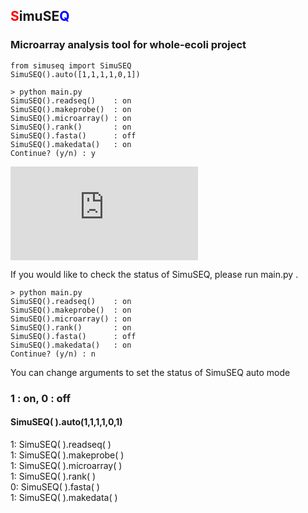 ## <span style="color:red">S</span>imuSE<span style="color:blue">Q</span>
### Microarray analysis tool for whole-ecoli project

    from simuseq import SimuSEQ  
    SimuSEQ().auto([1,1,1,1,0,1])
    
    > python main.py
    SimuSEQ().readseq()    : on  
    SimuSEQ().makeprobe()  : on  
    SimuSEQ().microarray() : on  
    SimuSEQ().rank()       : on  
    SimuSEQ().fasta()      : off  
    SimuSEQ().makedata()   : on  
    Continue? (y/n) : y
    
![microarray.png](http://www.fastpic.jp/images.php?file=8543443149.png "microarray.png")
    
If you would like to check the status of SimuSEQ, please run main.py .  

    > python main.py
    SimuSEQ().readseq()    : on  
    SimuSEQ().makeprobe()  : on  
    SimuSEQ().microarray() : on  
    SimuSEQ().rank()       : on  
    SimuSEQ().fasta()      : off  
    SimuSEQ().makedata()   : on  
    Continue? (y/n) : n
    
You can change arguments to set the status of SimuSEQ auto mode
    
### 1 : on, 0 : off
#### SimuSEQ( ).auto(1,1,1,1,0,1)
1: SimuSEQ( ).readseq( )  
1: SimuSEQ( ).makeprobe( )    
1: SimuSEQ( ).microarray( )    
1: SimuSEQ( ).rank( )        
0: SimuSEQ( ).fasta( )  
1: SimuSEQ( ).makedata( )    

